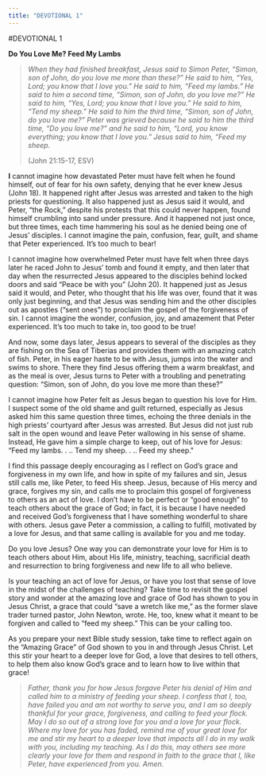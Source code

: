 ```yaml
---
title: "DEVOTIONAL 1"
---
```

#DEVOTIONAL 1

**Do You Love Me? Feed My Lambs**

> *When they had finished breakfast, Jesus said to Simon Peter, “Simon,
> son of John, do you love me more than these?” He said to him, “Yes,
> Lord; you know that I love you.” He said to him, “Feed my lambs.” He
> said to him a second time, “Simon, son of John, do you love me?” He
> said to him, “Yes, Lord; you know that I love you.” He said to him,
> “Tend my sheep.” He said to him the third time, “Simon, son of John,
> do you love me?” Peter was grieved because he said to him the third
> time, “Do you love me?” and he said to him, “Lord, you know
> everything; you know that I love you.” Jesus said to him, “Feed my
> sheep.*
>
> (John 21:15-17, ESV)

**I** cannot imagine how devastated Peter must have felt when he found
himself, out of fear for his own safety, denying that he ever knew Jesus
(John 18). It happened right after Jesus was arrested and taken to the
high priests for questioning. It also happened just as Jesus said it
would, and Peter, “the Rock,” despite his protests that this could never
happen, found himself crumbling into sand under pressure. And it
happened not just once, but three times, each time hammering his soul as
he denied being one of Jesus’ disciples. I cannot imagine the pain,
confusion, fear, guilt, and shame that Peter experienced. It’s too much
to bear!

I cannot imagine how overwhelmed Peter must have felt when three days
later he raced John to Jesus’ tomb and found it empty, and then later
that day when the resurrected Jesus appeared to the disciples behind
locked doors and said “Peace be with you” (John 20). It happened just as
Jesus said it would, and Peter, who thought that his life was over,
found that it was only just beginning, and that Jesus was sending him
and the other disciples out as apostles (“sent ones”) to proclaim the
gospel of the forgiveness of sin. I cannot imagine the wonder,
confusion, joy, and amazement that Peter experienced. It’s too much to
take in, too good to be true!

And now, some days later, Jesus appears to several of the disciples as
they are fishing on the Sea of Tiberias and provides them with an
amazing catch of fish. Peter, in his eager haste to be with Jesus, jumps
into the water and swims to shore. There they find Jesus offering them a
warm breakfast, and as the meal is over, Jesus turns to Peter with a
troubling and penetrating question: “Simon, son of John, do you love me
more than these?”

I cannot imagine how Peter felt as Jesus began to question his love for
Him. I suspect some of the old shame and guilt returned, especially as
Jesus asked him this same question three times, echoing the three
denials in the high priests’ courtyard after Jesus was arrested. But
Jesus did not just rub salt in the open wound and leave Peter wallowing
in his sense of shame. Instead, He gave him a simple charge to keep, out
of his love for Jesus: “Feed my lambs. . .. Tend my sheep. . .. Feed my
sheep."

I find this passage deeply encouraging as I reflect on God’s grace and
forgiveness in my own life, and how in spite of my failures and sin,
Jesus still calls me, like Peter, to feed His sheep. Jesus, because of
His mercy and grace, forgives my sin, and calls me to proclaim this
gospel of forgiveness to others as an act of love. I don’t have to be
perfect or “good enough” to teach others about the grace of God; in
fact, it is because I have needed and received God’s forgiveness that I
have something wonderful to share with others. Jesus gave Peter a
commission, a calling to fulfill, motivated by a love for Jesus, and
that same calling is available for you and me today.

Do you love Jesus? One way you can demonstrate your love for Him is to
teach others about Him, about His life, ministry, teaching, sacrificial
death and resurrection to bring forgiveness and new life to all who
believe.

Is your teaching an act of love for Jesus, or have you lost that sense
of love in the midst of the challenges of teaching? Take time to revisit
the gospel story and wonder at the amazing love and grace of God has
shown to you in Jesus Christ, a grace that could “save a wretch like
me,” as the former slave trader turned pastor, John Newton, wrote. He,
too, knew what it meant to be forgiven and called to “feed my sheep.”
This can be your calling too.

As you prepare your next Bible study session, take time to reflect again
on the “Amazing Grace” of God shown to you in and through Jesus Christ.
Let this stir your heart to a deeper love for God, a love that desires
to tell others, to help them also know God’s grace and to learn how to
live within that grace!

> *Father, thank you for how Jesus forgave Peter his denial of Him and
> called him to a ministry of feeding your sheep. I confess that I, too,
> have failed you and am not worthy to serve you, and I am so deeply
> thankful for your grace, forgiveness, and calling to feed your flock.
> May I do so out of a strong love for you and a love for your flock.
> Where my love for you has faded, remind me of your great love for me
> and stir my heart to a deeper love that impacts all I do in my walk
> with you, including my teaching. As I do this, may others see more
> clearly your love for them and respond in faith to the grace that I,
> like Peter, have experienced from you. Amen.*
